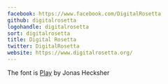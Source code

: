 ```yaml
---
facebook: https://www.facebook.com/DigitalRosetta
github: digitalrosetta
logohandle: digitalrosetta
sort: digitalrosetta
title: Digital Rosetta
twitter: DigitalRosetta
website: https://www.digitalrosetta.org/
---
```


The font is [Play](https://fonts.google.com/specimen/Play) by Jonas Hecksher
